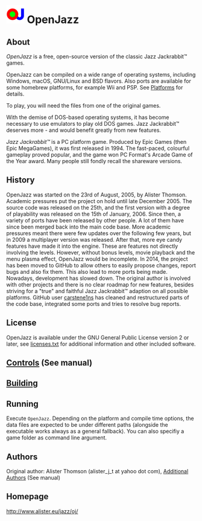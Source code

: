 
# ![OJ Logo][logo] OpenJazz

## About

*OpenJazz* is a free, open-source version of the classic Jazz Jackrabbit™ games.

OpenJazz can be compiled on a wide range of operating systems, including
Windows, macOS, GNU/Linux and BSD flavors. Also ports are available for some
homebrew platforms, for example Wii and PSP. See [Platforms](PLATFORMS.md) for
details.

To play, you will need the files from one of the original games.

With the demise of DOS-based operating systems, it has become necessary to use
emulators to play old DOS games. Jazz Jackrabbit™ deserves more - and would
benefit greatly from new features.

*Jazz Jackrabbit™* is a PC platform game. Produced by Epic Games (then Epic
MegaGames), it was first released in 1994. The fast-paced, colourful gameplay
proved popular, and the game won PC Format's Arcade Game of the Year award.
Many people still fondly recall the shareware versions.

## History

OpenJazz was started on the 23rd of August, 2005, by Alister Thomson.
Academic pressures put the project on hold until late December 2005.
The source code was released on the 25th, and the first version with a degree
of playability was released on the 15th of January, 2006.
Since then, a variety of ports have been released by other people. A lot of
them have since been merged back into the main code base.
More academic pressures meant there were few updates over the following few
years, but in 2009 a multiplayer version was released.
After that, more eye candy features have made it into the engine. These are 
features not directly involving the levels. However, without bonus levels, movie
playback and the menu plasma effect, OpenJazz would be incomplete.
In 2014, the project has been moved to GitHub to allow others to easily propose
changes, report bugs and also fix them. This also lead to more ports being made. 
Nowadays, development has slowed down. The original author is involved with
other projects and there is no clear roadmap for new features, besides striving
for a "true" and faithful Jazz Jackrabbit™ adaption on all possible platforms.
GitHub user [carstene1ns](https://github.com/carstene1ns) has cleaned and
restructured parts of the code base, integrated some ports and tries to resolve
bug reports.

## License

OpenJazz is available under the GNU General Public License version 2 or later,
see [licenses.txt](licenses.txt) for additional information and other included
software.

## [Controls](res/unix/OpenJazz.6.adoc#ingame-controls) (See manual)

## [Building](BUILDING.md)

## Running

Execute `OpenJazz`. Depending on the platform and compile time options, the
data files are expected to be under different paths (alongside the executable
works always as a general fallback). You can also specifiy a game folder as
command line argument.

## Authors

Original author: Alister Thomson (alister_j_t at yahoo dot com), 
[Additional Authors](res/unix/OpenJazz.6.adoc#authors) (See manual)

## Homepage

http://www.alister.eu/jazz/oj/

[logo]: res/unix/OpenJazz.png
